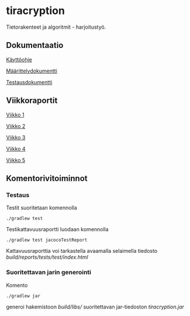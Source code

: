 # tiracryption
Tietorakenteet ja algoritmit -  harjoitustyö.

## Dokumentaatio
[Käyttöohje](/documentation/kayttoohje.md)

[Määrittelydokumentti](/documentation/vaatimusmaarittely.md)

<!--[Arkkitehtuurikuvaus](/documentation/arkkitehtuuri.md)
-->
[Testausdokumentti](/documentation/testaus.md)

## Viikkoraportit
[Viikko 1](/documentation/viikkoraportti1.md)

[Viikko 2](/documentation/viikkoraportti2.md)

[Viikko 3](/documentation/viikkoraportti3.md)

[Viikko 4](/documentation/viikkoraportti4.md)

[Viikko 5](/documentation/viikkoraportti5.md)

<!--[Viikko 6](/documentation/viikkoraportti6.md)
-->

## Komentorivitoiminnot

### Testaus

Testit suoritetaan komennolla

```
./gradlew test
```

Testikattavuusraportti luodaan komennolla

```
./gradlew test jacocoTestReport
```

Kattavuusraporttia voi tarkastella avaamalla selaimella tiedosto _build/reports/tests/test/index.html_

### Suoritettavan jarin generointi

Komento

```
./gradlew jar
```

generoi hakemistoon _build/libs/_ suoritettavan jar-tiedoston _tiracryption.jar_
<!--
### JavaDoc

JavaDoc generoidaan komennolla

```
mvn javadoc:javadoc
```

JavaDocia voi tarkastella avaamalla selaimella tiedosto _target/site/apidocs/index.html_ -->
<!--
### Checkstyle

Tiedoston [checkstyle.xml](/config/checkstyle/checkstyle.xml) määrittelemät tarkistukset suoritetaan komennolla

```
./gradlew checkstyleMain
```

Mahdolliset virheilmoitukset selviävät avaamalla selaimella tiedosto _build/reports/checkstyle/main.html_
-->
